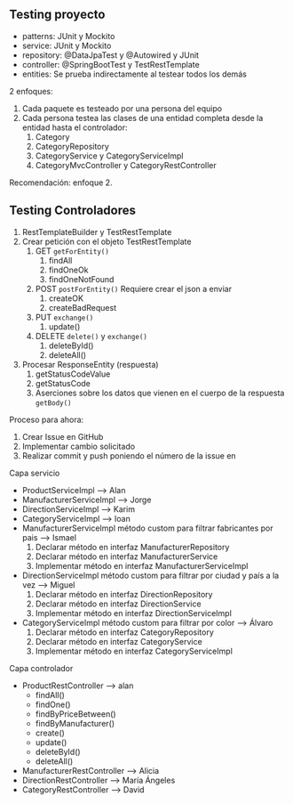 ## Testing proyecto 

* patterns: JUnit y Mockito
* service: JUnit y Mockito
* repository: @DataJpaTest y @Autowired y JUnit
* controller: @SpringBootTest y TestRestTemplate
* entities: Se prueba indirectamente al testear todos los demás

2 enfoques: 

1. Cada paquete es testeado por una persona del equipo
2. Cada persona testea las clases de una entidad completa desde la entidad hasta el controlador: 
   1. Category
   2. CategoryRepository
   3. CategoryService y CategoryServiceImpl
   4. CategoryMvcController y CategoryRestController

Recomendación: enfoque 2.

## Testing Controladores 

1. RestTemplateBuilder y TestRestTemplate
2. Crear petición con el objeto TestRestTemplate
   1. GET `getForEntity()`
      1. findAll 
      2. findOneOk
      3. findOneNotFound
   2. POST `postForEntity()` Requiere crear el json a enviar
      1. createOK
      2. createBadRequest
   3. PUT `exchange()`
      1. update()
   4. DELETE `delete()` y `exchange()`
      1. deleteById()
      2. deleteAll()
3. Procesar ResponseEntity (respuesta)
   1. getStatusCodeValue
   2. getStatusCode
   3. Aserciones sobre los datos que vienen en el cuerpo de la respuesta `getBody()`


Proceso para ahora: 
1. Crear Issue en GitHub
2. Implementar cambio solicitado
3. Realizar commit y push poniendo el número de la issue en 

Capa servicio 
* ProductServiceImpl --> Alan
* ManufacturerServiceImpl --> Jorge
* DirectionServiceImpl --> Karim
* CategoryServiceImpl --> Ioan
* ManufacturerServiceImpl método custom para filtrar fabricantes por pais --> Ismael
    1. Declarar método en interfaz ManufacturerRepository 
    2. Declarar método en interfaz ManufacturerService 
    3. Implementar método en interfaz ManufacturerServiceImpl
* DirectionServiceImpl método custom para filtrar por ciudad y país a la vez --> Miguel
    1. Declarar método en interfaz DirectionRepository 
    2. Declarar método en interfaz DirectionService
    3. Implementar método en interfaz DirectionServiceImpl
* CategoryServiceImpl método custom para filtrar por color --> Álvaro
    1. Declarar método en interfaz CategoryRepository
    2. Declarar método en interfaz CategoryService
    3. Implementar método en interfaz CategoryServiceImpl

Capa controlador
* ProductRestController --> alan
  * findAll()
  * findOne()
  * findByPriceBetween()
  * findByManufacturer()
  * create()
  * update()
  * deleteById()
  * deleteAll()
* ManufacturerRestController --> Alicia
* DirectionRestController --> María Ángeles
* CategoryRestController --> David